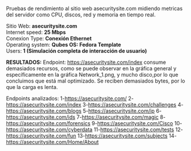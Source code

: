 Pruebas de rendimiento al sitio web asecuritysite.com midiendo metricas del servidor como CPU, discos, red y memoria en tiempo real.

Sitio Web: **asecuritysite.com**  
Internet speed: **25 Mbps**  
Conexion Type: **Conexión Ethernet**  
Operating system: **Qubes OS: Fedora Template**  
Users:  **1 (Simulación completa de interacción de usuario)**  

**RESULTADOS:**
Endpoint: https://asecuritysite.com/index consume demasiados recursos, como se puede observar en la gráfica general
y específicamente en la gráfica Network_1.png, y mucho disco,por lo que concluimos que está mal optimizado. 
Se reciben demasiados bytes, por lo que la carga es lenta.

Endpoints analizados:
1-https://asecuritysite.com/
2-https://asecuritysite.com/index
3-https://asecuritysite.com/challenges
4-https://asecuritysite.com/blogs
5-https://asecuritysite.com/ip
6-https://asecuritysite.com/ids
7-https://asecuritysite.com/magic
8-https://asecuritysite.com/forensics
9-https://asecuritysite.com/Cisco
10-https://asecuritysite.com/cyberdata
11-https://asecuritysite.com/tests
12-https://asecuritysite.com/fun
13-https://asecuritysite.com/subjects
14-https://asecuritysite.com/Home/About
